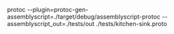 protoc --plugin=protoc-gen-assemblyscript=./target/debug/assemblyscript-protoc --assemblyscript_out=./tests/out ./tests/kitchen-sink.proto
